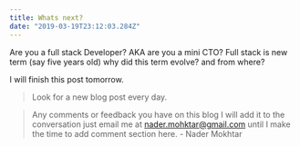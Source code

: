 ```yaml
---
title: Whats next?
date: "2019-03-19T23:12:03.284Z"
---
```

Are you a full stack Developer? AKA are you a mini CTO? Full stack is new term (say five years old) why did this term evolve? and from where?

I will finish this post tomorrow.

>Look for a new blog post every day.

>Any comments or feedback you have on this blog I will add it to the conversation just email me at nader.mohktar@gmail.com until I make the time to add comment section here. - Nader Mokhtar
